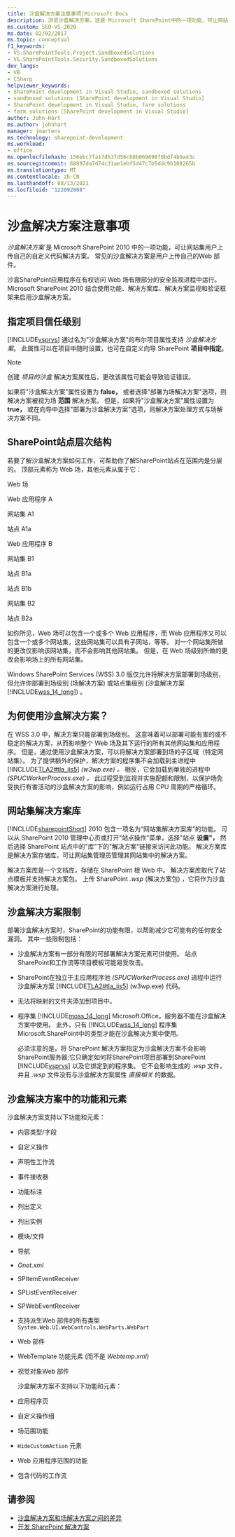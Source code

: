 ```yaml
---
title: 沙盒解决方案注意事项|Microsoft Docs
description: 浏览沙盒解决方案，这是 Microsoft SharePoint中的一项功能，可让网站集用户上传自己的自定义代码解决方案。
ms.custom: SEO-VS-2020
ms.date: 02/02/2017
ms.topic: conceptual
f1_keywords:
- VS.SharePointTools.Project.SandboxedSolutions
- VS.SharePointTools.Security.SandboxedSolutions
dev_langs:
- VB
- CSharp
helpviewer_keywords:
- SharePoint development in Visual Studio, sandboxed solutions
- sandboxed solutions [SharePoint development in Visual Studio]
- SharePoint development in Visual Studio, farm solutions
- farm solutions [SharePoint development in Visual Studio]
author: John-Hart
ms.author: johnhart
manager: jmartens
ms.technology: sharepoint-development
ms.workload:
- office
ms.openlocfilehash: 156ebc7fa17d53fd56cb8b069698f0bdf4b9a43c
ms.sourcegitcommit: 68897da7d74c31ae1ebf5d47c7b5ddc9b108265b
ms.translationtype: MT
ms.contentlocale: zh-CN
ms.lasthandoff: 08/13/2021
ms.locfileid: "122092808"
---
```

# <a name="sandboxed-solution-considerations"></a>沙盒解决方案注意事项
  *沙盒解决方案* 是 Microsoft SharePoint 2010 中的一项功能，可让网站集用户上传自己的自定义代码解决方案。 常见的沙盒解决方案是用户上传自己的Web 部件。

 沙盒SharePoint应用程序在有权访问 Web 场有限部分的安全监视进程中运行。 Microsoft SharePoint 2010 结合使用功能、解决方案库、解决方案监视和验证框架来启用沙盒解决方案。

## <a name="specify-project-trust-level"></a>指定项目信任级别
 [!INCLUDE[vsprvs](../sharepoint/includes/vsprvs-md.md)] 通过名为"沙盒解决方案"的布尔项目属性支持 *沙盒解决方案*。 此属性可以在项目中随时设置，也可在自定义向导 SharePoint **项目中指定**。

> [!NOTE]
> 创建 *项目的沙盒* 解决方案属性后，更改该属性可能会导致验证错误。

 如果将"沙盒解决方案"属性设置为 **false，** 或者选择"部署为场解决方案"选项，则解决方案被视为场 **范围** 解决方案。 但是，如果将"沙盒解决方案"属性设置为 **true，** 或在向导中选择"部署为沙盒解决方案"选项，则解决方案处理方式与场解决方案不同。

## <a name="sharepoint-site-hierarchy"></a>SharePoint站点层次结构
 若要了解沙盒解决方案如何工作，可帮助你了解SharePoint站点在范围内是分层的。 顶部元素称为 Web 场，其他元素从属于它：

 Web 场

 Web 应用程序 A

 网站集 A1

 站点 A1a

 Web 应用程序 B

 网站集 B1

 站点 B1a

 站点 B1b

 网站集 B2

 站点 B2a

 如你所见，Web 场可以包含一个或多个 Web 应用程序，而 Web 应用程序又可以包含一个或多个网站集，这些网站集可以具有子网站，等等。 对一个网站集所做的更改仅影响该网站集，而不会影响其他网站集。 但是，在 Web 场级别所做的更改会影响场上的所有网站集。

 Windows SharePoint Services (WSS) 3.0 版仅允许将解决方案部署到场级别，但允许你部署到场级别 (场解决方案) 或站点集级别 (沙盒解决方案 [!INCLUDE[wss_14_long](../sharepoint/includes/wss-14-long-md.md)]) 。

## <a name="why-sandboxed-solutions"></a>为何使用沙盒解决方案？
 在 WSS 3.0 中，解决方案只能部署到场级别。 这意味着可以部署可能有害的或不稳定的解决方案，从而影响整个 Web 场及其下运行的所有其他网站集和应用程序。 但是，通过使用沙盒解决方案，可以将解决方案部署到场的子区域（特定网站集）。 为了提供额外的保护，解决方案的程序集不会加载到主进程中 [!INCLUDE[TLA2#tla_iis5](../sharepoint/includes/tla2sharptla-iis5-md.md)] *(w3wp.exe) 。* 相反，它会加载到单独的进程中 *(SPUCWorkerProcess.exe) 。* 此过程受到监视并实施配额和限制，以保护场免受执行有害活动的沙盒解决方案的影响，例如运行占用 CPU 周期的严格循环。

## <a name="site-collection-solution-gallery"></a>网站集解决方案库
 [!INCLUDE[sharepointShort](../sharepoint/includes/sharepointshort-md.md)] 2010 包含一项名为“网站集解决方案库”的功能。 可以从 SharePoint 2010 管理中心页或打开"站点操作"菜单，选择"站点 **设置"，** 然后选择 SharePoint 站点中的"库"下的"解决方案"链接来访问此功能。 解决方案库是解决方案存储库，可让网站集管理员管理其网站集中的解决方案。

 解决方案库是一个文档库，存储在 SharePoint 根 Web 中。 解决方案库取代了站点模板并支持解决方案包。 上传 SharePoint *.wsp* (解决方案包) ，它将作为沙盒解决方案进行处理。

## <a name="sandboxed-solution-limitations"></a>沙盒解决方案限制
 部署沙盒解决方案时，SharePoint的功能有限，以帮助减少它可能有的任何安全漏洞。 其中一些限制包括：

- 沙盒解决方案有一部分有限的可部署解决方案元素可供使用。 站点SharePoint和工作流等项目模板可能易受攻击。

- SharePoint在独立于主应用程序池 *(SPUCWorkerProcess.exe)* 进程中运行沙盒解决方案 [!INCLUDE[TLA2#tla_iis5](../sharepoint/includes/tla2sharptla-iis5-md.md)] (w3wp.exe) 代码。 

- 无法将映射的文件夹添加到项目中。

- 程序集 [!INCLUDE[moss_14_long](../sharepoint/includes/moss-14-long-md.md)] Microsoft.Office。服务器不能在沙盒解决方案中使用。 此外，只有 [!INCLUDE[wss_14_long](../sharepoint/includes/wss-14-long-md.md)] 程序集 Microsoft.SharePoint中的类型才能在沙盒解决方案中使用。

  必须注意的是，将 SharePoint 解决方案指定为沙盒解决方案不会影响SharePoint服务器;它只确定如何将SharePoint项目部署到SharePoint [!INCLUDE[vsprvs](../sharepoint/includes/vsprvs-md.md)] 以及它绑定到的程序集。 它不会影响生成的 *.wsp* 文件，并且 *.wsp* 文件没有与沙盒解决方案属性 *直接相关* 的数据。

## <a name="capabilities-and-elements-in-sandboxed-solutions"></a>沙盒解决方案中的功能和元素
 沙盒解决方案支持以下功能和元素：

- 内容类型/字段

- 自定义操作

- 声明性工作流

- 事件接收器

- 功能标注

- 列出定义

- 列出实例

- 模块/文件

- 导航

- *Onet.xml*

- SPItemEventReceiver

- SPListEventReceiver

- SPWebEventReceiver

- 支持派生Web 部件的所有类型`System.Web.UI.WebControls.WebParts.WebPart`

- Web 部件

- WebTemplate 功能元素 (而不是 *Webtemp.xml)*

- 视觉对象Web 部件

  沙盒解决方案不支持以下功能和元素：

- 应用程序页

- 自定义操作组

- 场范围功能

- `HideCustomAction` 元素

- Web 应用程序范围的功能

- 包含代码的工作流

## <a name="see-also"></a>请参阅
- [沙盒解决方案和场解决方案之间的差异](../sharepoint/differences-between-sandboxed-and-farm-solutions.md)
- [开发 SharePoint 解决方案](../sharepoint/developing-sharepoint-solutions.md)

